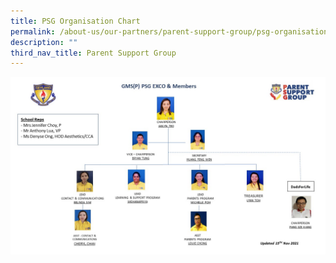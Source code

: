 ```yaml
---
title: PSG Organisation Chart
permalink: /about-us/our-partners/parent-support-group/psg-organisation-chart/
description: ""
third_nav_title: Parent Support Group
---
```

![](/images/PSG%20org%20chart%202021_nov%202021.jpg)